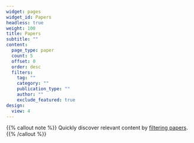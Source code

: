 ```yaml
---
widget: pages
widget_id: Papers
headless: true
weight: 100
title: Papers
subtitle: ""
content:
  page_type: paper
  count: 5
  offset: 0
  order: desc
  filters:
    tag: ""
    category: ""
    publication_type: ""
    author: ""
    exclude_featured: true
design:
  view: 4
---
```


{{% callout note %}}
Quickly discover relevant content by [filtering papers](./paper/).
{{% /callout %}}
